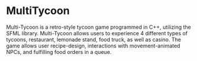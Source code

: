 # MultiTycoon
Multi-Tycoon is a retro-style tycoon game programmed in C++, utilizing the SFML library. Multi-Tycoon allows users to experience 4 different types of tycoons, restaurant, lemonade stand, food truck, as well as casino. The game allows user recipe-design, interactions with movement-animated NPCs, and fulfilling food orders in a queue.

